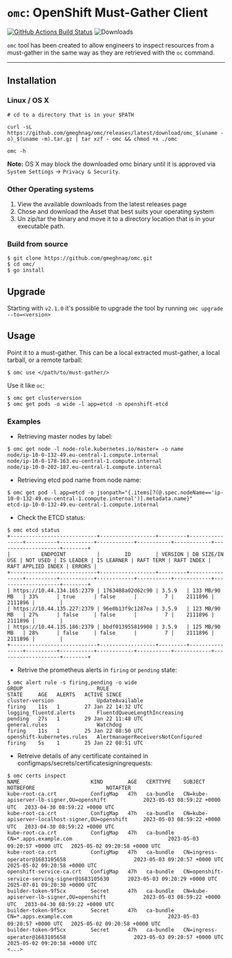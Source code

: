 # `omc`: OpenShift Must-Gather Client

[![GitHub Actions Build Status](https://github.com/gmeghnag/omc/actions/workflows/build.yml/badge.svg)](https://github.com/gmeghnag/omc/actions?query=workflow%3ABuild)
![Downloads](https://img.shields.io/github/downloads/gmeghnag/omc/total)

`omc` tool has been created to allow engineers to inspect resources from a must-gather in the same way as they are retrieved with the `oc` command.

---
## Installation

### Linux / OS X
```
# cd to a directory that is in your $PATH

curl -sL https://github.com/gmeghnag/omc/releases/latest/download/omc_$(uname -o)_$(uname -m).tar.gz | tar xzf - omc && chmod +x ./omc

omc -h
```
**Note:** OS X may block the downloaded omc binary until it is approved via `System Settings` -> `Privacy & Security`.

### Other Operating systems
1. View the available downloads from the latest releases page
1. Chose and download the Asset that best suits your operating system
1. Un zip/tar the binary and move it to a directory location that is in your executable path. 

### Build from source
```
$ git clone https://github.com/gmeghnag/omc.git
$ cd omc/
$ go install
```

## Upgrade
Starting with `v2.1.0` it's possible to upgrade the tool by running `omc upgrade --to=<version>`

## Usage
Point it to a must-gather. This can be a local extracted must-gather, a local tarball, or a remote tarball:
```
$ omc use </path/to/must-gather/>
```
Use it like `oc`:
```
$ omc get clusterversion
$ omc get pods -o wide -l app=etcd -n openshift-etcd
```

### Examples
- Retrieving master nodes by label:
```
$ omc get node -l node-role.kubernetes.io/master= -o name   
node/ip-10-0-132-49.eu-central-1.compute.internal
node/ip-10-0-178-163.eu-central-1.compute.internal
node/ip-10-0-202-187.eu-central-1.compute.internal
```
- Retrieving etcd pod name from node name:
```
$ omc get pod -l app=etcd -o jsonpath="{.items[?(@.spec.nodeName=='ip-10-0-132-49.eu-central-1.compute.internal')].metadata.name}"
etcd-ip-10-0-132-49.eu-central-1.compute.internal
```
- Check the ETCD status:
```
$ omc etcd status
+----------------------------+------------------+---------+----------------+----------+-----------+------------+-----------+------------+--------------------+--------+
|          ENDPOINT          |        ID        | VERSION | DB SIZE/IN USE | NOT USED | IS LEADER | IS LEARNER | RAFT TERM | RAFT INDEX | RAFT APPLIED INDEX | ERRORS |
+----------------------------+------------------+---------+----------------+----------+-----------+------------+-----------+------------+--------------------+--------+
| https://10.44.134.165:2379 | 1763488a02d62c90 | 3.5.9   | 133 MB/90 MB   | 33%      | true      | false      |         7 |    2111896 |            2111896 |        |
| https://10.44.135.227:2379 | 96e0b13f9c1287ea | 3.5.9   | 123 MB/90 MB   | 27%      | false     | false      |         7 |    2111896 |            2111896 |        |
| https://10.44.135.186:2379 | bbdf013955819908 | 3.5.9   | 125 MB/90 MB   | 28%      | false     | false      |         7 |    2111896 |            2111896 |        |
+----------------------------+------------------+---------+----------------+----------+-----------+------------+-----------+------------+--------------------+--------+
```
- Retrive the prometheus alerts in `firing` or `pending` state:
```
$ omc alert rule -s firing,pending -o wide
GROUP                        RULE                                 STATE     AGE   ALERTS   ACTIVE SINCE
cluster-version              UpdateAvailable                      firing    11s   1        27 Jan 22 14:32 UTC
logging_fluentd.alerts       FluentdQueueLengthIncreasing         pending   27s   1        29 Jan 22 11:48 UTC
general.rules                Watchdog                             firing    11s   1        25 Jan 22 08:50 UTC
openshift-kubernetes.rules   AlertmanagerReceiversNotConfigured   firing    5s    1        25 Jan 22 08:51 UTC
```
- Retreive details of any certificate contained in configmaps/secrets/certificatesigningrequests:
```
$ omc certs inspect                                                                                                                   
NAME                       KIND        AGE   CERTTYPE    SUBJECT                                             NOTBEFORE                       NOTAFTER                             
kube-root-ca.crt           ConfigMap   47h   ca-bundle   CN=kube-apiserver-lb-signer,OU=openshift            2023-05-03 08:59:22 +0000 UTC 　2033-04-30 08:59:22 +0000 UTC
kube-root-ca.crt           ConfigMap   47h   ca-bundle   CN=kube-apiserver-localhost-signer,OU=openshift     2023-05-03 08:59:22 +0000 UTC 　2033-04-30 08:59:22 +0000 UTC
kube-root-ca.crt           ConfigMap   47h   ca-bundle   CN=*.apps.example.com                               2023-05-03 09:20:57 +0000 UTC 　2025-05-02 09:20:58 +0000 UTC
kube-root-ca.crt           ConfigMap   47h   ca-bundle   CN=ingress-operator@1683105658                      2023-05-03 09:20:57 +0000 UTC 　2025-05-02 09:20:58 +0000 UTC
openshift-service-ca.crt   ConfigMap   47h   ca-bundle   CN=openshift-service-serving-signer@1683105630      2023-05-03 09:20:29 +0000 UTC 　2025-07-01 09:20:30 +0000 UTC
builder-token-9f5cx        Secret      47h   ca-bundle   CN=kube-apiserver-lb-signer,OU=openshift            2023-05-03 08:59:22 +0000 UTC 　2033-04-30 08:59:22 +0000 UTC
builder-token-9f5cx        Secret      47h   ca-bundle   CN=*.apps.example.com                               2023-05-03 09:20:57 +0000 UTC 　2025-05-02 09:20:58 +0000 UTC
builder-token-9f5cx        Secret      47h   ca-bundle   CN=ingress-operator@1683105658                      2023-05-03 09:20:57 +0000 UTC 　2025-05-02 09:20:58 +0000 UTC
<...>
```
